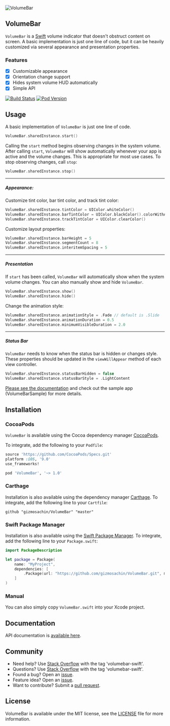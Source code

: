 ![VolumeBar](https://github.com/gizmosachin/VolumeBar/raw/master/VolumeBar.gif)

## VolumeBar

`VolumeBar` is a [Swift](https://developer.apple.com/swift/) volume indicator that doesn't obstruct content on screen. A basic implementation is just one line of code, but it can be heavily customized via several appearance and presentation properties.

### Features
- [x] Customizable appearance
- [x] Orientation change support
- [x] Hides system volume HUD automatically
- [x] Simple API

[![Build Status](https://travis-ci.org/gizmosachin/VolumeBar.svg?branch=master)](https://travis-ci.org/gizmosachin/VolumeBar) [![Pod Version](https://img.shields.io/cocoapods/v/VolumeBar.svg?style=flat)](http://cocoadocs.org/docsets/VolumeBar/)

## Usage

A basic implementation of `VolumeBar` is just one line of code.

```swift
VolumeBar.sharedInstance.start()
```

Calling the `start` method begins observing changes in the system volume. After calling `start`, `VolumeBar` will show automatically whenever your app is active and the volume changes. This is appropriate for most use cases. To stop observing changes, call `stop`:

```swift
VolumeBar.sharedInstance.stop()
```
****

##### Appearance:

Customize tint color, bar tint color, and track tint color:

```swift
VolumeBar.sharedInstance.tintColor = UIColor.whiteColor()
VolumeBar.sharedInstance.barTintColor = UIColor.blackColor().colorWithAlphaComponent(0.5)
VolumeBar.sharedInstance.trackTintColor = UIColor.clearColor()
```

Customize layout properties:

```swift
VolumeBar.sharedInstance.barHeight = 5
VolumeBar.sharedInstance.segmentCount = 8
VolumeBar.sharedInstance.interitemSpacing = 5
```

****

##### Presentation

If `start` has been called, `VolumeBar` will automatically show when the system volume changes. You can also manually show and hide `VolumeBar`.

```swift
VolumeBar.sharedInstance.show()
VolumeBar.sharedInstance.hide()
```

Change the animation style:

```swift
VolumeBar.sharedInstance.animationStyle = .Fade // default is .Slide
VolumeBar.sharedInstance.animationDuration = 0.5
VolumeBar.sharedInstance.minimumVisibleDuration = 2.0
```

****

##### Status Bar

`VolumeBar` needs to know when the status bar is hidden or changes style. These properties should be updated in the  `viewWillAppear` method of each view controller.

```swift
VolumeBar.sharedInstance.statusBarHidden = false
VolumeBar.sharedInstance.statusBarStyle = .LightContent
```

[Please see the documentation](http://gizmosachin.github.io/VolumeBar/docs) and check out the sample app (VolumeBarSample) for more details.

## Installation

### CocoaPods

`VolumeBar` is available using the Cocoa dependency manager [CocoaPods](http://cocoapods.org/).

To integrate, add the following to your `Podfile`:

```ruby
source 'https://github.com/CocoaPods/Specs.git'
platform :iOS, '9.0'
use_frameworks!

pod 'VolumeBar', '~> 1.0'
```

### Carthage

Installation is also available using the dependency manager [Carthage](https://github.com/Carthage/Carthage). To integrate, add the following line to your `Cartfile`:

```ogdl
github "gizmosachin/VolumeBar" "master"
```

### Swift Package Manager

Installation is also available using the [Swift Package Manager](https://swift.org/package-manager/). To integrate, add the following line to your `Package.swift`:

```swift
import PackageDescription

let package = Package(
    name: "MyProject",
    dependencies: [
        .Package(url: "https://github.com/gizmosachin/VolumeBar.git", majorVersion: 0),
    ]
)
```

### Manual

You can also simply copy `VolumeBar.swift` into your Xcode project.

## Documentation

API documentation is [available here](http://gizmosachin.github.io/VolumeBar/docs).

## Community

- Need help? Use [Stack Overflow](http://stackoverflow.com/questions/tagged/volumebar-swift) with the tag 'volumebar-swift'.
- Questions? Use [Stack Overflow](http://stackoverflow.com/questions/tagged/volumebar-swift) with the tag 'volumebar-swift'.
- Found a bug? Open an [issue](https://github.com/gizmosachin/VolumeBar/issues).
- Feature idea? Open an [issue](https://github.com/gizmosachin/VolumeBar/issues).
- Want to contribute? Submit a [pull request](https://github.com/gizmosachin/VolumeBar/pulls).

## License

VolumeBar is available under the MIT license, see the [LICENSE](https://github.com/gizmosachin/VolumeBar/blob/master/LICENSE) file for more information.